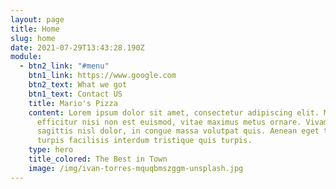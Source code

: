 ```yaml
---
layout: page
title: Home
slug: home
date: 2021-07-29T13:43:28.190Z
module:
  - btn2_link: "#menu"
    btn1_link: https://www.google.com
    btn2_text: What we got
    btn1_text: Contact US
    title: Mario's Pizza
    content: Lorem ipsum dolor sit amet, consectetur adipiscing elit. Morbi
      efficitur nisi non est euismod, vitae maximus metus ornare. Vivamus
      sagittis nisl dolor, in congue massa volutpat quis. Aenean eget tellus eu
      turpis facilisis interdum tristique quis turpis.
    type: hero
    title_colored: The Best in Town
    image: /img/ivan-torres-mquqbmszggm-unsplash.jpg
---
```

